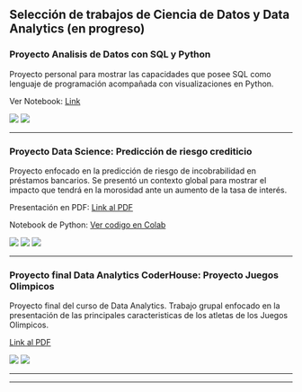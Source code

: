 ## Selección de trabajos de Ciencia de Datos y Data Analytics (en progreso)


### Proyecto Analisis de Datos con SQL y Python

Proyecto personal para mostrar las capacidades que posee SQL como lenguaje de programación acompañada con visualizaciones en Python.

Ver Notebook: [Link](https://github.com/AlejandroSenabre/Data-Analysis-with-SQL/blob/main/BikeStore_with_SQL.ipynb)

[![](https://img.shields.io/badge/-SQLite3-003B57?logo=sqlite&logoColor=white)](#) [![](https://img.shields.io/badge/-Python-E6E6FA?logo=python)](#) 


--- 
### Proyecto Data Science: Predicción de riesgo crediticio

Proyecto enfocado en la predicción de riesgo de incobrabilidad en préstamos bancarios. Se presentó un contexto global para mostrar el impacto que tendrá en la morosidad ante un aumento de la tasa de interés. 

Presentación en PDF: [Link al PDF](/pdf/Predicción_de_riesgo_crediticio_Final.pdf)

Notebook de Python: [Ver codigo en Colab](https://colab.research.google.com/drive/1g2xKNu5Nqd0lnpFrac1OpUe5tb4Va6Go?usp=sharing)


[![](https://img.shields.io/badge/-Microsoft%20PowerPoint-FF4500?logo=microsoftpowerpoint)](#) [![](https://img.shields.io/badge/-Python-E6E6FA?logo=python)](#) [![](https://img.shields.io/badge/-Scikit%20learn-F7931E?logo=scikit-learn&logoColor=white&style=flat)](#) 
 
---

### Proyecto final Data Analytics CoderHouse: Proyecto Juegos Olimpicos

Proyecto final del curso de Data Analytics. Trabajo grupal enfocado en la presentación de las principales caracteristicas de los atletas de los Juegos Olimpicos.

[Link al PDF](/pdf/Juegos_Olimpicos_Proyecto_Final.pdf)

[![](https://img.shields.io/badge/-PowerBi-white?logo=powerbi&style=flat)](#) [![](https://img.shields.io/badge/-SQL_server-yellow?logo=Microsoft-SQL-Server&style=flat)](#) 


---



---

